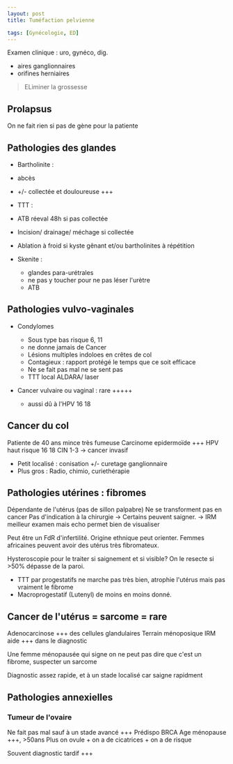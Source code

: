```yaml
---
layout: post
title: Tuméfaction pelvienne

tags: [Gynécologie, ED]
---
```


Examen clinique : uro, gynéco, dig.
- aires ganglionnaires
- orifines herniaires

> ELiminer la grossesse

## Prolapsus

On ne fait rien si pas de gène pour la patiente

## Pathologies des glandes

- Bartholinite :
 - abcès
 - +/- collectée et douloureuse +++
 - TTT :
  - ATB réeval 48h si pas collectée
  - Incision/ drainage/ méchage si collectée
  - Ablation à froid si kyste gênant et/ou bartholinites à répétition

- Skenite :
  - glandes para-urétrales
  - ne pas y toucher pour ne pas léser l'urètre
  - ATB

## Pathologies vulvo-vaginales

- Condylomes
  - Sous type bas risque 6, 11
  - ne donne jamais de Cancer
  - Lésions multiples indoloes en crêtes de col
  - Contagieux : rapport protégé le temps que ce soit efficace
  - Ne se fait pas mal ne se sent pas
  - TTT local ALDARA/ laser

- Cancer vulvaire ou vaginal : rare +++++
  - aussi dû à l'HPV 16 18

## Cancer du col

Patiente de 40 ans mince très fumeuse
Carcinome epidermoïde +++
HPV haut risque 16 18
CIN 1-3 -> cancer invasif

- Petit localisé : conisation +/- curetage ganglionnaire
- Plus gros : Radio, chimio, curiethérapie

## Pathologies utérines : fibromes

Dépendante de l'utérus (pas de sillon palpabre)
Ne se transforment pas en cancer
Pas d'indication à la chirurgie
-> Certains peuvent saigner.
-> IRM meilleur examen mais echo permet bien de visualiser

Peut être un FdR d'infertilité.
Origine ethnique peut orienter. Femmes africaines peuvent avoir des utérus très fibromateux.

Hysteroscopie pour le traiter si saignement et si visible? On le resecte si >50% dépasse de la paroi.

- TTT par progestatifs ne marche pas très bien, atrophie l'utérus mais pas vraiment le fibrome  
- Macroprogestatif (Lutenyl) de moins en moins donné.

## Cancer de l'utérus = sarcome = rare

Adenocarcinose +++ des cellules glandulaires
Terrain ménoposique
IRM aide +++ dans le diagnostic

Une femme ménopausée qui signe on ne peut pas dire que c'est un fibrome, suspecter un sarcome

Diagnostic assez rapide, et à un stade localisé car saigne rapidment

## Pathologies annexielles

### Tumeur de l'ovaire

Ne fait pas mal sauf à un stade avancé +++
Prédispo BRCA
Age ménopause +++, >50ans
Plus on ovule + on a de cicatrices + on a de risque

Souvent diagnostic tardif +++
